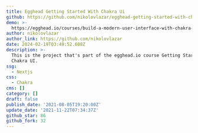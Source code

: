 ```yaml
---
title: Egghead Getting Started With Chakra Ui
github: https://github.com/nikolovlazar/egghead-getting-started-with-chakra-ui
demo: >-
  https://egghead.io/courses/build-a-modern-user-interface-with-chakra-ui-fac68106
author: nikolovlazar
author_link: https://github.com/nikolovlazar
date: 2024-02-19T03:49:52.608Z
description: >-
  This is the project that's part of the egghead.io course Getting Started with
  Chakra UI.
ssg:
  - Nextjs
css:
  - Chakra
cms: []
category: []
draft: false
publish_date: '2021-08-05T19:20:00Z'
update_date: '2021-11-22T07:34:37Z'
github_star: 86
github_fork: 32
---
```

